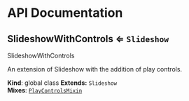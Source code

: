 # API Documentation
<a name="SlideshowWithControls"></a>

## SlideshowWithControls ⇐ <code>Slideshow</code>
SlideshowWithControls

An extension of Slideshow with the addition of play controls.

  **Kind**: global class
**Extends:** <code>Slideshow</code>  
**Mixes**: <code>[PlayControlsMixin](../basic-component-mixins/docs/PlayControlsMixin.md)</code>
  
